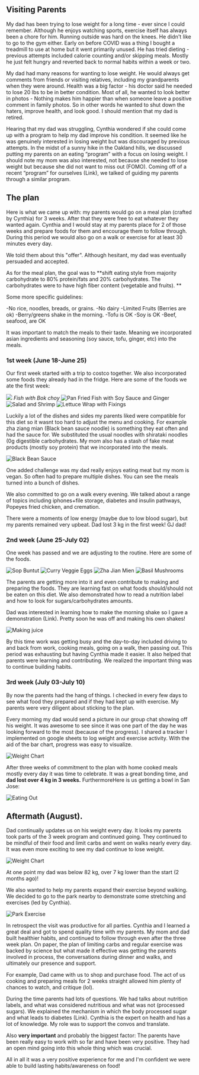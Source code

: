 ## Visiting Parents

My dad has been trying to lose weight for a long time - ever since I could remember. Although he enjoys watching sports, exercise itself has always been a chore for him. Running outside was hard on the knees. He didn't like to go to the gym either. Early on before COVID was a thing I bought a treadmill to use at home but it went primarily unused. He has tried dieting - previous attempts included calorie counting and/or skipping meals. Mostly he just felt hungry and reverted back to normal habits within a week or two.

My dad had many reasons for wanting to lose weight. He would always get comments from friends or visiting relatives, including my grandparents when they were around. Health was a big factor - his doctor said he needed to lose 20 lbs to be in better condition. Most of all, he wanted to look better in photos - Nothing makes him happier than when someone leave a positive comment in family photos. So in other words he wanted to shut down the haters, improve health, and look good. I should mention that my dad is retired.

Hearing that my dad was struggling, Cynthia wondered if she could come up with a program to help my dad improve his condition. It seemed like he was genuinely interested in losing weight but was discouraged by previous attempts. In the midst of a sunny hike in the Oakland hills, we discussed putting my parents on an eating “program” with a focus on losing weight. I should note my mom was also interested, not because she needed to lose weight but because she did not want to miss out (FOMO). Coming off of a recent “program” for ourselves (Link), we talked of guiding my parents through a similar program.

## The plan

Here is what we came up with: my parents would go on a meal plan (crafted by Cynthia) for 3 weeks. After that they were free to eat whatever they wanted again. Cynthia and I would stay at my parents place for 2 of those weeks and prepare foods for them and encourage them to follow through. During this period we would also go on a walk or exercise for at least 30 minutes every day.

We told them about this "offer". Although hesitant, my dad was eventually persuaded and accepted.

As for the meal plan, the goal was to **shift eating style from majority carbohydrate to 80% protein/fats and 20% carbohydrates. The carbohydrates were to have high fiber content (vegetable and fruits). **

Some more specific guidelines:

-No rice, noodles, breads, or grains.
-No dairy
-Limited Fruits (Berries are ok)
-Berry/greens shake in the morning.
-Tofu is OK
-Soy is OK
-Beef, seafood, are OK

It was important to match the meals to their taste. Meaning we incorporated asian ingredients and seasoning (soy sauce, tofu, ginger, etc) into the meals.

### 1st week (June 18-June 25)

Our first week started with a trip to costco together. We also incorporated some foods they already had in the fridge. Here are some of the foods we ate the first week:

![](/docs/assets/fish_bok_choy.jpg#center)
_Fish with Bok choy_
![Pan Fried Fish with Soy Sauce and Ginger](/docs/assets/pan_fish.jpg)
![Salad and Shrimp](/docs/assets/salad_and_shrimp.jpg)
![Lettuce Wrap with Fixings](/docs/assets/lettuce_wrap_with_fixings.jpg)

Luckily a lot of the dishes and sides my parents liked were compatible for this diet so it wasnt too hard to adjust the menu and cooking. For example zha ziang mian (Black bean sauce noodle) is something they eat often and had the sauce for. We substituted the usual noodles with shirataki noodles (0g digestible carbohydrates. My mom also has a stash of fake meat products (mostly soy protein) that we incorporated into the meals.

![Black Bean Sauce](/docs/assets/black_bean_sauce.jpg)

One added challenge was my dad really enjoys eating meat but my mom is vegan. So often had to prepare multiple dishes. You can see the meals turned into a bunch of dishes.

We also committed to go on a walk every evening. We talked about a range of topics including iphones+file storage, diabetes and insulin pathways, Popeyes fried chicken, and cremation.

There were a moments of low energy (maybe due to low blood sugar), but my parents remained very upbeat. Dad lost 3 kg in the first week! GJ dad!

### 2nd week (June 25-July 02)

One week has passed and we are adjusting to the routine. Here are some of the foods.

![Sop Buntut](/docs/assets/sop_buntut.jpg)
![Curry Veggie Eggs](/docs/assets/curry_veggies_eggs.jpg)
![Zha Jian Mien](/docs/assets/zha_jiang_mien_eggs.jpg)
![Basil Mushrooms](/docs/assets/basil_mushrooms.jpg)

The parents are getting more into it and even contribute to making and preparing the foods. They are learning fast on what foods should/should not be eaten on this diet. We also demonstrated how to read a nutrition label and how to look for sugars/carbohydrates amounts.

Dad was interested in learning how to make the morning shake so I gave a demonstration (Link). Pretty soon he was off and making his own shakes!

![Making juice](/docs/assets/making_juice.jpg)

By this time work was getting busy and the day-to-day included driving to and back from work, cooking meals, going on a walk, then passing out. This period was exhausting but having Cynthia made it easier. It also helped that parents were learning and contributing. We realized the important thing was to continue building habits.

### 3rd week (July 03-July 10)

By now the parents had the hang of things. I checked in every few days to see what food they prepared and if they had kept up with exercise. My parents were very diligent about sticking to the plan.

Every morning my dad would send a picture in our group chat showing off his weight. It was awesome to see since it was one part of the day he was looking forward to the most (because of the progress). I shared a tracker I implemented on google sheets to log weight and exercise activity. With the aid of the bar chart, progress was easy to visualize.

![Weight Chart](/docs/assets/weight_chart_zoom_in.png)

After three weeks of commitment to the plan with home cooked meals mostly every day it was time to celebrate. It was a great bonding time, and **dad lost over 4 kg in 3 weeks.** FurthermoreHere is us getting a bowl in San Jose:

![Eating Out](/docs/assets/eating_out_2.jpg)

## Aftermath (August).

Dad continually updates us on his weight every day. It looks my parents took parts of the 3 week program and continued going. They continued to be mindful of their food and limit carbs and went on walks nearly every day. It was even more exciting to see my dad continue to lose weight.

![Weight Chart](/docs/assets/weight_chart_zoom_out.png)

At one point my dad was below 82 kg, over 7 kg lower than the start (2 months ago)!

We also wanted to help my parents expand their exercise beyond walking. We decided to go to the park nearby to demonstrate some stretching and exercises (led by Cynthia).

![Park Exercise](/docs/assets/park_exercise.jpg)

In retrospect the visit was productive for all parties. Cynthia and I learned a great deal and got to spend quality time with my parents. My mom and dad built healthier habits, and continued to follow through even after the three week plan. On paper, the plan of limiting carbs and regular exercise was backed by science but what made it effective was getting the parents involved in process, the conversations during dinner and walks, and ultimately our presence and support.

For example, Dad came with us to shop and purchase food. The act of us cooking and preparing meals for 2 weeks straight allowed him plenty of chances to watch, and critique (lol).

During the time parents had lots of questions. We had talks about nutrition labels, and what was considered nutritious and what was not (processed sugars). We explained the mechanism in which the body processed sugar and what leads to diabetes (Link). Cynthia is the expert on health and has a lot of knowledge. My role was to support the convos and translate.

Also **very important** and probably the biggest factor: The parents have been really easy to work with so far and have been very positive. They had an open mind going into this whole thing which was crucial.

All in all it was a very positive experience for me and I'm confident we were able to build lasting habits/awareness on food!
